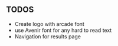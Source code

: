 ## TODOS

- Create logo with arcade font
- use Avenir font for any hard to read text
- Navigation for results page
